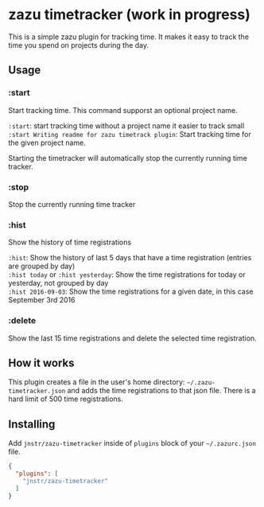 # zazu timetracker (work in progress)

This is a simple zazu plugin for tracking time. It makes it easy to track the time you spend on projects during the day.

## Usage

### :start

Start tracking time. This command supporst an optional project name.

`:start`: start tracking time without a project name  it easier to track small
`:start Writing readme for zazu timetrack plugin`: Start tracking time for the given project name.

Starting the timetracker will automatically stop the currently running time tracker.

### :stop

Stop the currently running time tracker

### :hist

Show the history of time registrations

`:hist`: Show the history of last 5 days that have a time registration (entries are grouped by day)  
`:hist today` or `:hist yesterday`: Show the time registrations for today or yesterday, not grouped by day  
`:hist 2016-09-03`: Show the time registrations for a given date, in this case September 3rd 2016

### :delete

Show the last 15 time registrations and delete the selected time registration.

## How it works

This plugin creates a file in the user's home directory: `~/.zazu-timetracker.json` and adds the time registrations to that json file.
There is a hard limit of 500 time registrations.


## Installing

Add `jnstr/zazu-timetracker` inside of `plugins` block of your `~/.zazurc.json` file.

```json
{
  "plugins": [
    "jnstr/zazu-timetracker"
  ]
}
```
